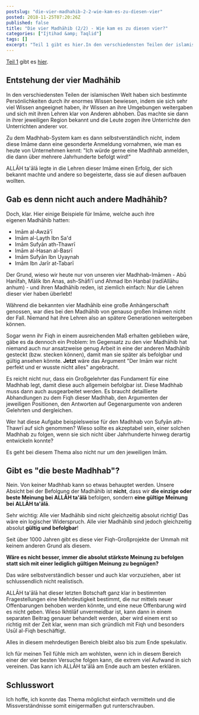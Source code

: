 ```yaml
---
postslug: "die-vier-madhahib-2-2-wie-kam-es-zu-diesen-vier"
posted: 2018-11-25T07:20:26Z
published: false
title: "Die vier Madhāhib (2/2) - Wie kam es zu diesen vier?"
categories: ["Ijtihad &amp; Taqlid"]
tags: []
excerpt: "Teil 1 gibt es hier.In den verschiedensten Teilen der islamischen Welt haben sich bestimmte Persönl..."
---
```


[Teil 1](https://shafiimadhhab.wordpress.com/2018/11/22/die-vier-madhahib-2-2-was-steckt-dahinter/) gibt es [hier](https://shafiimadhhab.wordpress.com/2018/11/22/die-vier-madhahib-2-2-was-steckt-dahinter/).

## Entstehung der vier Madhāhib

In den verschiedensten Teilen der islamischen Welt haben sich bestimmte Persönlichkeiten durch ihr enormes Wissen bewiesen, indem sie sich sehr viel Wissen angeeignet haben, ihr Wissen an ihre Umgebungen weitergaben und sich mit ihren Lehren klar von Anderen abhoben. Das machte sie dann in ihrer jeweiligen Region bekannt und die Leute zogen ihre Unterrichte den Unterrichten anderer vor.

Zu dem Madhhab-System kam es dann selbstverständlich nicht, indem diese Imāme dann eine gesonderte Anmeldung vornahmen, wie man es heute von Unternehmen kennt: "Ich würde gerne eine Madhhab anmelden, die dann über mehrere Jahrhunderte befolgt wird!"

ALLĀH ta'ālā legte in die Lehren dieser Imāme einen Erfolg, der sich bekannt machte und andere so begeisterte, dass sie auf diesen aufbauen wollten.

## Gab es denn nicht auch andere **Madhāhib?**

Doch, klar. Hier einige Beispiele für Imāme, welche auch ihre eigenen Madhāhib hatten:

* Imām al-Awzā'ī
* Imām al-Layth Ibn Sa'd
* Imām Sufyān ath-Thawrī
* Imām al-Hasan al-Basrī
* Imām Sufyān Ibn Uyaynah
* Imām Ibn Jarīr at-Tabarī

Der Grund, wieso wir heute nur von unseren vier Madhhab-Imāmen - Abū Hanīfah, Mālik Ibn Anas, ash-Shāfi'ī und Ahmad Ibn Hanbal (radīAllāhu anhum) - und ihren Madhāhib reden, ist ziemlich einfach: Nur die Lehren dieser vier haben überlebt!

Während die bekannten vier Madhāhib eine große Anhängerschaft genossen, war dies bei den Madhāhib von genauso großen Imāmen nicht der Fall. Niemand hat ihre Lehren also an spätere Generationen weitergeben können.

Sogar wenn ihr Fiqh in einem ausreichenden Maß erhalten geblieben wäre, gäbe es da dennoch ein Problem: Im Gegensatz zu den vier Madhāhib hat niemand auch nur ansatzweise genug Arbeit in eine der anderen Madhāhib gesteckt (bzw. stecken können), damit man sie später als befolgbar und gültig ansehen könnte. **Jetzt** wäre das Argument "Der Imām war nicht perfekt und er wusste nicht alles" angebracht.

Es reicht nicht nur, dass ein Großgelehrter das Fundament für eine Madhhab legt, damit diese auch allgemein befolgbar ist. Diese Madhhab muss dann auch ausgearbeitet werden. Es braucht detaillierte Abhandlungen zu dem Fiqh dieser Madhhab, den Argumenten der jeweiligen Positionen, den Antworten auf Gegenargumente von anderen Gelehrten und dergleichen.

Wer hat diese Aufgabe beispielsweise für den Madhhab von Sufyān ath-Thawrī auf sich genommen? Wieso sollte es akzeptabel sein, einer solchen Madhhab zu folgen, wenn sie sich nicht über Jahrhunderte hinweg derartig entwickeln konnte?

Es geht bei diesem Thema also nicht nur um den jeweiligen Imām.

## Gibt es "die beste Madhhab"?

Nein. Von keiner Madhhab kann so etwas behauptet werden. Unsere Absicht bei der Befolgung der Madhāhib ist **nicht**, dass wir **die einzige oder beste Meinung bei ALLĀH ta'ālā** befolgen, sondern **eine gültige Meinung bei**
**ALLĀH ta'ālā**.

Sehr wichtig: Alle vier Madhāhib sind nicht gleichzeitig absolut richtig! Das wäre ein logischer Widerspruch. Alle vier Madhāhib sind jedoch gleichzeitig absolut **gültig und befolgbar**!

Seit über 1000 Jahren gibt es diese vier Fiqh-Großprojekte der Ummah mit keinem anderen Grund als diesem.

**Wäre es nicht besser, immer die absolut stärkste Meinung zu befolgen statt sich mit einer lediglich gültigen Meinung zu begnügen?**

Das wäre selbstverständlich besser und auch klar vorzuziehen, aber ist schlussendlich nicht realistisch.

ALLĀH ta'ālā hat dieser letzten Botschaft ganz klar in bestimmten Fragestellungen eine Mehrdeutigkeit bestimmt, die nur mittels neuer Offenbarungen behoben werden könnte, und eine neue Offenbarung wird es nicht geben. Wieso Ikhtilāf unvermeidbar ist, kann dann in einem separaten Beitrag genauer behandelt werden, aber wird einem erst so richtig mit der Zeit klar, wenn man sich gründlich mit Fiqh und besonders Usūl al-Fiqh beschäftigt.

Alles in diesem mehrdeutigen Bereich bleibt also bis zum Ende spekulativ.

Ich für meinen Teil fühle mich am wohlsten, wenn ich in diesem Bereich einer der vier besten Versuche folgen kann, die extrem viel Aufwand in sich vereinen. Das kann ich ALLĀH ta'ālā am Ende auch am besten erklären.

## Schlusswort

Ich hoffe, ich konnte das Thema möglichst einfach vermitteln und die Missverständnisse somit einigermaßen gut runterschrauben.
